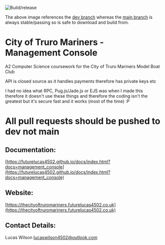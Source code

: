 ![Build/release](https://github.com/futurelucas4502/management-console/workflows/Build/release/badge.svg?branch=dev)

The above image references the [dev branch](https://github.com/futurelucas4502/management-console/tree/dev) whereas the [main branch](https://github.com/futurelucas4502/management-console/tree/master) is always stable/passing so is safe to download and build from.

# City of Truro Mariners - Management Console
A2 Computer Science coursework for the City of Truro Mariners Model Boat Club

API is closed source as it handles payments therefore has private keys etc

I had no idea what RPC, Pug.js/Jade.js or EJS was when I made this therefore it doesn't use these things and therefore the coding isn't the greatest but it's secure fast and it works (most of the time) :P

# All pull requests should be pushed to dev not main

## Documentation:

[https://futurelucas4502.github.io/docs/index.html?docs=management_console](https://futurelucas4502.github.io/docs/index.html?docs=management_console)

## Website:

[https://thecityoftruromariners.futurelucas4502.co.uk](https://thecityoftruromariners.futurelucas4502.co.uk)

## Contact Details:

Lucas Wilson <lucaswilson4502@outlook.com>
